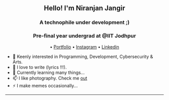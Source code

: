<h2 align="center">Hello! I'm Niranjan Jangir</h2>
<h3 align="center">A technophile under development ;)</h3>
<h3 align="center">Pre-final year undergrad at @IIT Jodhpur</h3>
<p align="center">
  •
  <a href="https://jangir10.github.io/self.nir/">Portfolio</a> •
  <a href="https://www.instagram.com/jangir10_/">Instagram</a> •
  <a href="https://www.linkedin.com/in/niranjan-jangir-285684236//">Linkedin</a>
</p>


- 🔭 Keenly interested in Programming, Development, Cybersecurity & Arts. 
- 🌱 I love to write (lyrics !!!). 
- 💬 Currently learning many things...
- 📫 I like photography. Check me [out](https://www.instagram.com/jangir10/)
- ⚡ I make memes occasionally...

-------



      

